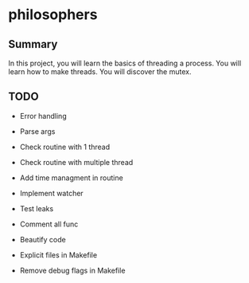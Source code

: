 # philosophers

## Summary
In this project, you will learn the basics of threading a process. You will learn how to make threads. You will discover the mutex.

## TODO

- Error handling
- Parse args
- Check routine with 1 thread
- Check routine with multiple thread
- Add time managment in routine
- Implement watcher

- Test leaks
- Comment all func
- Beautify code

- Explicit files in Makefile
- Remove debug flags in Makefile
